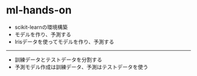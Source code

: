# ml-hands-on

- scikit-learnの環境構築
- モデルを作り、予測する
- Irisデータを使ってモデルを作り、予測する

---

- 訓練データとテストデータを分割する
- 予測モデル作成は訓練データ、予測はテストデータを使う